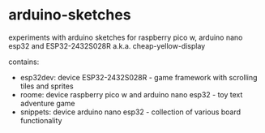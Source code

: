 # arduino-sketches
experiments with arduino sketches for raspberry pico w, arduino nano esp32 and ESP32-2432S028R a.k.a. cheap-yellow-display

contains:
* esp32dev: device ESP32-2432S028R - game framework with scrolling tiles and sprites
* roome: device raspberry pico w and arduino nano esp32 - toy text adventure game
* snippets: device arduino nano esp32 - collection of various board functionality

